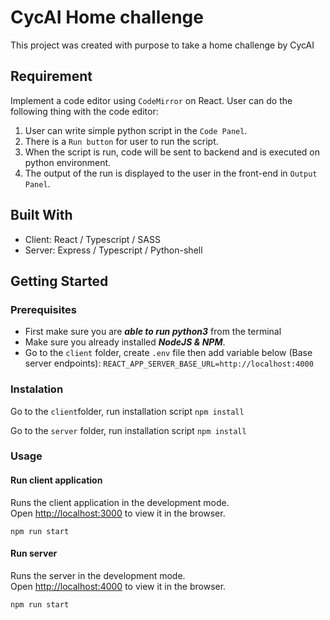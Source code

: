 # CycAI Home challenge

This project was created with purpose to take a home challenge by CycAI

## Requirement

Implement a code editor using `CodeMirror` on React. User can do the following thing with the code editor:

1. User can write simple python script in the `Code Panel`.
2. There is a `Run button` for user to run the script.
3. When the script is run, code will be sent to backend and is executed on python environment. 
4. The output of the run is displayed to the user in the front-end in `Output Panel`.

## Built With
- Client: React / Typescript / SASS
- Server: Express / Typescript / Python-shell


## Getting Started

### Prerequisites

- First make sure you are ***able to run python3*** from the terminal
- Make sure you already installed ***NodeJS & NPM***.
- Go to the `client` folder, create `.env` file then add variable below (Base server endpoints):
```REACT_APP_SERVER_BASE_URL=http://localhost:4000```

### Instalation
Go to the `client`folder, run installation script
 `
npm install
 `

 Go to the `server` folder, run installation script
 `
npm install
 `

### Usage

#### Run client application
Runs the client application in the development mode.\
Open [http://localhost:3000](http://localhost:3000) to view it in the browser.

`
npm run start
`
#### Run server

Runs the server in the development mode.\
Open [http://localhost:4000](http://localhost:4000) to view it in the browser.

 `
npm run start
 `

